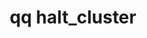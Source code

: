 ---
category: halt
command: halt_cluster
keywords: qq, qq_cli, halt_cluster
optional_options:
- alternate: []
  help: Do not prompt
  name: --force
  required: false
permalink: /qq-cli-command-guide/halt/halt_cluster.html
positional_options: []
sidebar: qq_cli_command_reference_sidebar
summary: This section explains how to use the <code>qq halt_cluster</code> command.
synopsis: Halt the cluster
title: qq halt_cluster
usage: qq halt_cluster [-h] [--force]

---